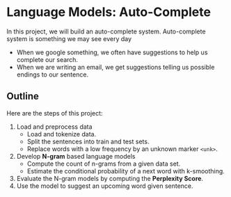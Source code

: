 # Language Models: Auto-Complete

In this project, we will build an auto-complete system.  Auto-complete system is something we may see every day
- When we google something, we often have suggestions to help us complete our search. 
- When we are writing an email, we get suggestions telling us possible endings to our sentence.  

## Outline
Here are the steps of this project:

1. Load and preprocess data
    - Load and tokenize data.
    - Split the sentences into train and test sets.
    - Replace words with a low frequency by an unknown marker `<unk>`.
2. Develop <Strong>N-gram</strong> based language models
    - Compute the count of n-grams from a given data set.
    - Estimate the conditional probability of a next word with k-smoothing.
3. Evaluate the N-gram models by computing the <strong>Perplexity Score</strong>.
4. Use the model to suggest an upcoming word given sentence. 
